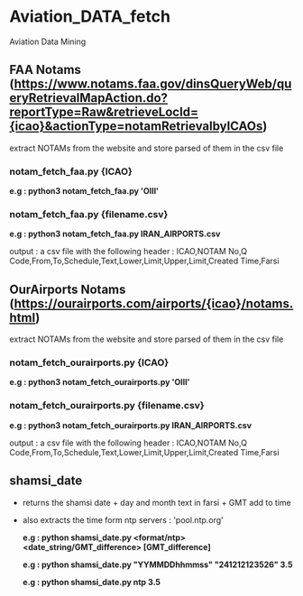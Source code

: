 # Aviation_DATA_fetch
Aviation Data Mining

## FAA Notams (https://www.notams.faa.gov/dinsQueryWeb/queryRetrievalMapAction.do?reportType=Raw&retrieveLocId={icao}&actionType=notamRetrievalbyICAOs)
extract NOTAMs from the website and store parsed of them in the csv file

### notam_fetch_faa.py {ICAO}

  **e.g : python3 notam_fetch_faa.py 'OIII'**

### notam_fetch_faa.py {filename.csv}

  **e.g : python3 notam_fetch_faa.py IRAN_AIRPORTS.csv**

  output : a csv file with the following header :
    ICAO,NOTAM No,Q Code,From,To,Schedule,Text,Lower,Limit,Upper,Limit,Created Time,Farsi

## OurAirports Notams (https://ourairports.com/airports/{icao}/notams.html)

extract NOTAMs from the website and store parsed of them in the csv file

### notam_fetch_ourairports.py {ICAO}

  **e.g : python3 notam_fetch_ourairports.py 'OIII'**
  
### notam_fetch_ourairports.py {filename.csv}

  **e.g : python3 notam_fetch_ourairports.py IRAN_AIRPORTS.csv**

  output : a csv file with the following header :
    ICAO,NOTAM No,Q Code,From,To,Schedule,Text,Lower,Limit,Upper,Limit,Created Time,Farsi

## shamsi_date
- returns the shamsi date + day and month text in farsi + GMT add to time
- also extracts the time form ntp servers : 'pool.ntp.org'
  
  **e.g : python shamsi_date.py <format/ntp> <date_string/GMT_difference> [GMT_difference]**
  
  **e.g : python shamsi_date.py "YYMMDDhhmmss" "241212123526" 3.5**
  
  **e.g : python shamsi_date.py ntp 3.5**
